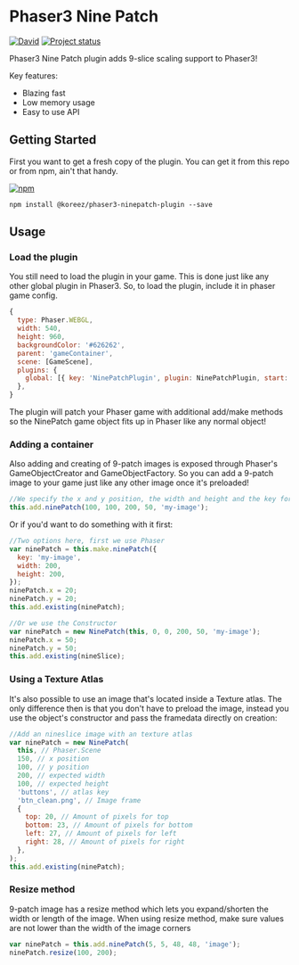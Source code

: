 # Phaser3 Nine Patch

[![David](https://david-dm.org/koreezgames/phaser3-ninepatch-plugin.svg)]() [![Project status](https://img.shields.io/badge/status-active-brightgreen.svg)](#status)

Phaser3 Nine Patch plugin adds 9-slice scaling support to Phaser3!

Key features:

* Blazing fast
* Low memory usage
* Easy to use API

## Getting Started

First you want to get a fresh copy of the plugin. You can get it from this repo or from npm, ain't that handy.

[![npm](https://img.shields.io/npm/dt/@koreez/phaser3-ninepatch-plugin.svg)](https://www.npmjs.com/package/@koreez/phaser3-ninepatch-plugin)

```
npm install @koreez/phaser3-ninepatch-plugin --save
```

## Usage

### Load the plugin

You still need to load the plugin in your game. This is done just like any other global plugin in Phaser3.
So, to load the plugin, include it in phaser game config.

```javascript
{
  type: Phaser.WEBGL,
  width: 540,
  height: 960,
  backgroundColor: '#626262',
  parent: 'gameContainer',
  scene: [GameScene],
  plugins: {
    global: [{ key: 'NinePatchPlugin', plugin: NinePatchPlugin, start: true }],
  },
}
```

The plugin will patch your Phaser game with additional add/make methods so the NinePatch game object fits up in Phaser like any normal object!

### Adding a container

Also adding and creating of 9-patch images is exposed through Phaser's GameObjectCreator and GameObjectFactory.
So you can add a 9-patch image to your game just like any other image once it's preloaded!

```javascript
//We specify the x and y position, the width and height and the key for the image of the image. It will be automaticly scaled!
this.add.ninePatch(100, 100, 200, 50, 'my-image');
```

Or if you'd want to do something with it first:

```javascript
//Two options here, first we use Phaser
var ninePatch = this.make.ninePatch({
  key: 'my-image',
  width: 200,
  height: 200,
});
ninePatch.x = 20;
ninePatch.y = 20;
this.add.existing(ninePatch);

//Or we use the Constructor
var ninePatch = new NinePatch(this, 0, 0, 200, 50, 'my-image');
ninePatch.x = 50;
ninePatch.y = 50;
this.add.existing(nineSlice);
```

### Using a Texture Atlas

It's also possible to use an image that's located inside a Texture atlas. The only difference then is that you don't have to preload the image, instead you use the object's constructor and pass the framedata directly on creation:

```javascript
//Add an nineslice image with an texture atlas
var ninePatch = new NinePatch(
  this, // Phaser.Scene
  150, // x position
  100, // y position
  200, // expected width
  100, // expected height
  'buttons', // atlas key
  'btn_clean.png', // Image frame
  {
    top: 20, // Amount of pixels for top
    bottom: 23, // Amount of pixels for bottom
    left: 27, // Amount of pixels for left
    right: 28, // Amount of pixels for right
  },
);
this.add.existing(ninePatch);
```

### Resize method

9-patch image has a resize method which lets you expand/shorten the width or length of the image.
When using resize method, make sure values are not lower than the width of the image corners

```javascript
var ninePatch = this.add.ninePatch(5, 5, 48, 48, 'image');
ninePatch.resize(100, 200);
```
